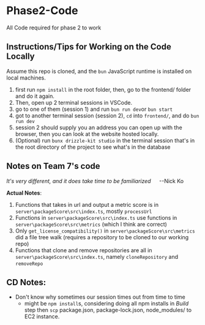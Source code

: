 # Phase2-Code

All Code required for phase 2 to work


## Instructions/Tips for Working on the Code Locally

Assume this repo is cloned, and the `bun` JavaScript runtime is installed on local machines.

1. first run `npm install` in the root folder, then, go to the frontend/ folder and do it again.
2. Then, open up 2 terminal sessions in VSCode.
3. go to one of them (session 1) and run `bun run dev`or `bun start`
4. got to another terminal session (session 2), `cd` into `frontend/`, and do `bun run dev`
5. session 2 should supply you an address you can open up with the browser, then you can look at the website hosted locally.
6. (Optional) run `bunx drizzle-kit studio` in the terminal session that's in the root directory of the project to see what's in the database

## Notes on Team 7's code
*It's very different, and it does take time to be familiarized* &emsp; --Nick Ko


**Actual Notes**:

1. Functions that takes in url and output a metric score is in `server\packageScore\src\index.ts`, mostly `processUrl`
2. Functions in `server\packageScore\src\index.ts` use functions in `server\packageScore\src\metrics` (which I think are correct)
3. Only `get_license_compatibility()` in `server\packageScore\src\metrics` did a file tree walk (requires a repository to be cloned to our working repo)
4. Functions that clone and remove repositories are all in `server\packageScore\src\index.ts`, namely `cloneRepository` and `removeRepo`

## CD Notes:
- Don't know why sometimes our session times out from time to time
  - might be ``npm install``s, considering doing all npm installs in *Build* step then ``scp`` package.json, package-lock.json, node_modules/ to EC2 instance.